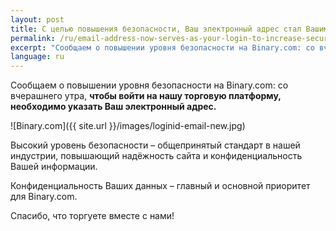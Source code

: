 ```yaml
---
layout: post
title: С целью повышения безопасности, Ваш электронный адрес стал Вашим логином
permalink: /ru/email-address-now-serves-as-your-login-to-increase-security/
excerpt: "Сообщаем о повышении уровня безопасности на Binary.com: со вчерашнего утра, чтобы войти на нашу торговую платформу, необходимо указать..."
language: ru 
---
```


Сообщаем о повышении уровня безопасности на Binary.com: со вчерашнего утра, **чтобы войти на нашу торговую платформу, необходимо указать Ваш электронный адрес.**

![Binary.com]({{ site.url }}/images/loginid-email-new.jpg)

Высокий уровень безопасности – общепринятый стандарт в нашей индустрии, повышающий надёжность сайта и конфиденциальность Вашей информации.

Конфиденциальность Ваших данных – главный и основной приоритет для Binary.com.

Спасибо, что торгуете вместе с нами!
